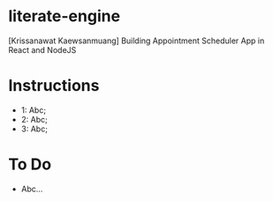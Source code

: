 # literate-engine
[Krissanawat​ Kaewsanmuang] Building Appointment Scheduler App in React and NodeJS

# Instructions
* 1: Abc;
* 2: Abc;
* 3: Abc;

# To Do
* Abc...